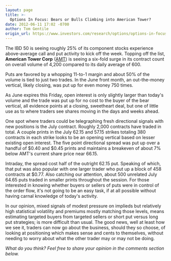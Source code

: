 ```yaml
---
layout: page
title: >-
  Options In Focus: Bears or Bulls Climbing into American Tower?
date: 2012-06-11 17:02 -0700
author: Tom Gentile
origin_url: https://www.investors.com/research/options/options-in-focus-bears-or-bulls-climbing-into-american-tower/
---
```






The IBD 50 is seeing roughly 25% of its component stocks experience above-average call and put activity to kick off the week. Topping off the list, **American Tower Corp** ([AMT](https://research.investors.com/quote.aspx?symbol=AMT)) is seeing a six-fold surge in its contract count on overall volume of 4,200 compared to its daily average of 600. 

  

Puts are favored by a whopping 11-to-1 margin and about 50% of the volume is tied to just two trades. In the June front month, an out-the-money vertical, likely closing, was put up for even money 750 times. 

  

As June expires this Friday, open interest is only slightly larger than today's volume and the trade was put up for no cost to the buyer of the bear vertical, all evidence points at a closing, sweetheart deal, but one of little use as to where traders see shares moving in the days and weeks ahead. 

  

One spot where traders could be telegraphing fresh directional signals with new positions is the July contract. Roughly 2,000 contracts have traded in total. A couple prints in the July 62.15 and 57.15 strikes totaling 380 contracts in each strike looks to be an opening vertical based on lesser existing open interest. The five point directional spread was put up over a handful of $0.40 and $0.45 prints and maintains a breakeven of about 7% below AMT's current share price near 66.15. 

  

Intraday, the spread cost half of the outright 62.15 put. Speaking of which, that put was also popular with one larger trader who put up a block of 458 contracts at $0.77. Also catching our attention, about 500 unrelated July 64.65 puts traded in smaller prints throughout the session. For those interested in knowing whether buyers or sellers of puts were in control of the order flow, it's not going to be an easy task, if at all possible without having carnal knowledge of today's activity. 

  

In our opinion, mixed signals of modest pressure on implieds but relatively high statistical volatility and premiums mostly matching those levels, means estimating targeted buyers from targeted sellers or short put versus long put strategies; is more difficult than usual. The good news, well at least how we see it, traders can now go about the business, should they so choose, of looking at positioning which makes sense and cents to themselves, without needing to worry about what the other trader may or may not be doing.

  

*What do you think? Feel free to share your opinion in the comments section below.*




